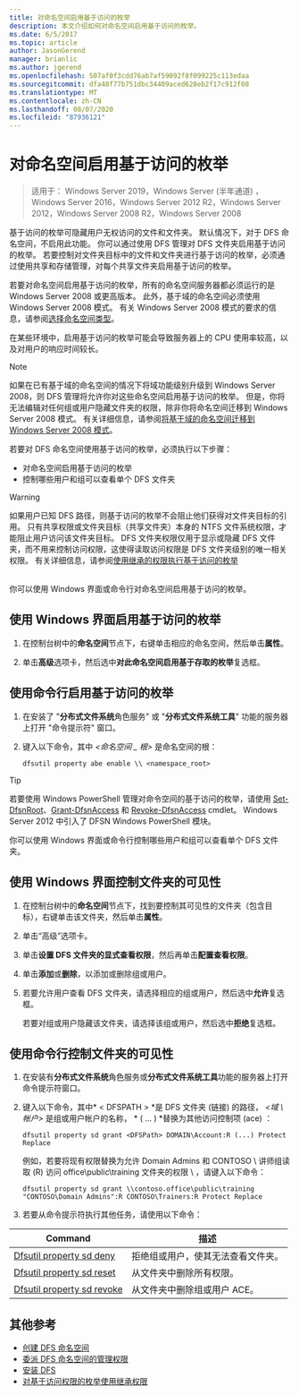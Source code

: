 ```yaml
---
title: 对命名空间启用基于访问的枚举
description: 本文介绍如何对命名空间启用基于访问的枚举。
ms.date: 6/5/2017
ms.topic: article
author: JasonGerend
manager: brianlic
ms.author: jgerend
ms.openlocfilehash: 507af0f3cdd76ab7af59092f8f099225c113edaa
ms.sourcegitcommit: dfa48f77b751dbc34409aced628eb2f17c912f08
ms.translationtype: MT
ms.contentlocale: zh-CN
ms.lasthandoff: 08/07/2020
ms.locfileid: "87936121"
---
```

# <a name="enable-access-based-enumeration-on-a-namespace"></a>对命名空间启用基于访问的枚举

> 适用于： Windows Server 2019，Windows Server (半年通道) ，Windows Server 2016，Windows Server 2012 R2，Windows Server 2012，Windows Server 2008 R2，Windows Server 2008

基于访问的枚举可隐藏用户无权访问的文件和文件夹。 默认情况下，对于 DFS 命名空间，不启用此功能。 你可以通过使用 DFS 管理对 DFS 文件夹启用基于访问的枚举。 若要控制对文件夹目标中的文件和文件夹进行基于访问的枚举，必须通过使用共享和存储管理，对每个共享文件夹启用基于访问的枚举。

若要对命名空间启用基于访问的枚举，所有的命名空间服务器都必须运行的是 Windows Server 2008 或更高版本。 此外，基于域的命名空间必须使用 Windows Server 2008 模式。 有关 Windows Server 2008 模式的要求的信息，请参阅[选择命名空间类型](choose-a-namespace-type.md)。

在某些环境中，启用基于访问的枚举可能会导致服务器上的 CPU 使用率较高，以及对用户的响应时间较长。

> [!NOTE]
> 如果在已有基于域的命名空间的情况下将域功能级别升级到 Windows Server 2008，则 DFS 管理将允许你对这些命名空间启用基于访问的枚举。 但是，你将无法编辑对任何组或用户隐藏文件夹的权限，除非你将命名空间迁移到 Windows Server 2008 模式。 有关详细信息，请参阅[将基于域的命名空间迁移到 Windows Server 2008 模式](migrate-a-domain-based-namespace-to-windows-server-2008-mode.md)。


若要对 DFS 命名空间使用基于访问的枚举，必须执行以下步骤：

-   对命名空间启用基于访问的枚举
-   控制哪些用户和组可以查看单个 DFS 文件夹


> [!WARNING]
> 如果用户已知 DFS 路径，则基于访问的枚举不会阻止他们获得对文件夹目标的引用。 只有共享权限或文件夹目标（共享文件夹）本身的 NTFS 文件系统权限，才能阻止用户访问该文件夹目标。 DFS 文件夹权限仅用于显示或隐藏 DFS 文件夹，而不用来控制访问权限，这使得读取访问权限是 DFS 文件夹级别的唯一相关权限。 有关详细信息，请参阅[使用继承的权限执行基于访问的枚举](/previous-versions/windows/it-pro/windows-server-2008-R2-and-2008/dd834874(v=ws.11))

<br />
你可以使用 Windows 界面或命令行对命名空间启用基于访问的枚举。

## <a name="to-enable-access-based-enumeration-by-using-the-windows-interface"></a>使用 Windows 界面启用基于访问的枚举

1.  在控制台树中的**命名空间**节点下，右键单击相应的命名空间，然后单击**属性**。

2.  单击**高级**选项卡，然后选中**对此命名空间启用基于存取的枚举**复选框。

## <a name="to-enable-access-based-enumeration-by-using-a-command-line"></a>使用命令行启用基于访问的枚举

1.  在安装了 "**分布式文件系统**角色服务" 或 "**分布式文件系统工具**" 功能的服务器上打开 "命令提示符" 窗口。

2.  键入以下命令，其中 *<命名空间 \_ 根>* 是命名空间的根：

    ```
    dfsutil property abe enable \\ <namespace_root>
    ```

> [!TIP]
> 若要使用 Windows PowerShell 管理对命令空间的基于访问的枚举，请使用 [Set-DfsnRoot](/previous-versions/windows/it-pro/windows-server-2008-R2-and-2008/dd834874(v=ws.11))、[Grant-DfsnAccess](/previous-versions/windows/it-pro/windows-server-2008-R2-and-2008/dd834874(v=ws.11)) 和 [Revoke-DfsnAccess](/previous-versions/windows/it-pro/windows-server-2008-R2-and-2008/dd834874(v=ws.11)) cmdlet。 Windows Server 2012 中引入了 DFSN Windows PowerShell 模块。

你可以使用 Windows 界面或命令行控制哪些用户和组可以查看单个 DFS 文件夹。

## <a name="to-control-folder-visibility-by-using-the-windows-interface"></a>使用 Windows 界面控制文件夹的可见性

1.  在控制台树中的**命名空间**节点下，找到要控制其可见性的文件夹（包含目标），右键单击该文件夹，然后单击**属性**。

2.  单击“高级”选项卡。

3.  单击**设置 DFS 文件夹的显式查看权限**，然后再单击**配置查看权限**。

4.  单击**添加**或**删除**，以添加或删除组或用户。

5.  若要允许用户查看 DFS 文件夹，请选择相应的组或用户，然后选中**允许**复选框。

    若要对组或用户隐藏该文件夹，请选择该组或用户，然后选中**拒绝**复选框。

## <a name="to-control-folder-visibility-by-using-a-command-line"></a>使用命令行控制文件夹的可见性

1. 在安装有**分布式文件系统**角色服务或**分布式文件系统工具**功能的服务器上打开命令提示符窗口。

2. 键入以下命令，其中* &lt; DFSPATH &gt; *是 DFS 文件夹 (链接) 的路径， *<域 \\ 帐户>* 是组或用户帐户的名称， * ( ... ) *替换为其他访问控制项 (ace) ：

   ```
   dfsutil property sd grant <DFSPath> DOMAIN\Account:R (...) Protect Replace
   ```

   例如，若要将现有权限替换为允许 Domain Admins 和 CONTOSO \\ 讲师组读取 (R) 访问 office\public\training 文件夹的权限 \\ ，请键入以下命令：

   ```
   dfsutil property sd grant \\contoso.office\public\training "CONTOSO\Domain Admins":R CONTOSO\Trainers:R Protect Replace
   ```

3. 若要从命令提示符执行其他任务，请使用以下命令：


| Command | 描述 |
|---|---|
|[Dfsutil property sd deny](/previous-versions/windows/it-pro/windows-server-2008-R2-and-2008/dd759150(v=ws.11))|拒绝组或用户，使其无法查看文件夹。|
|[Dfsutil property sd reset](/previous-versions/windows/it-pro/windows-server-2008-R2-and-2008/dd759150(v=ws.11)) |从文件夹中删除所有权限。|
|[Dfsutil property sd revoke](/previous-versions/windows/it-pro/windows-server-2008-R2-and-2008/dd759150(v=ws.11))| 从文件夹中删除组或用户 ACE。 |

## <a name="additional-references"></a>其他参考

-   [创建 DFS 命名空间](create-a-dfs-namespace.md)
-   [委派 DFS 命名空间的管理权限](delegate-management-permissions-for-dfs-namespaces.md)
-   [安装 DFS](/previous-versions/windows/it-pro/windows-server-2008-R2-and-2008/cc731089(v=ws.11))
-   [对基于访问权限的枚举使用继承权限](using-inherited-permissions-with-access-based-enumeration.md)
